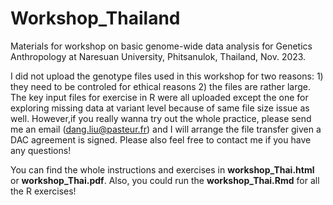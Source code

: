 # Workshop_Thailand
Materials for workshop on basic genome-wide data analysis for Genetics Anthropology at Naresuan University, Phitsanulok, Thailand, Nov. 2023.
  
I did not upload the genotype files used in this workshop for two reasons: 1) they need to be controled for ethical reasons 2) the files are rather large. The key input files for exercise in R were all uploaded except the one for exploring missing data at variant level because of same file size issue as well. However,if you really wanna try out the whole practice, please send me an email (dang.liu@pasteur.fr) and I will arrange the file transfer given a DAC agreement is signed. Please also feel free to contact me if you have any questions!

You can find the whole instructions and exercises in __workshop_Thai.html__ or __workshop_Thai.pdf__. Also, you could run the __workshop_Thai.Rmd__ for all the R exercises!  
  


